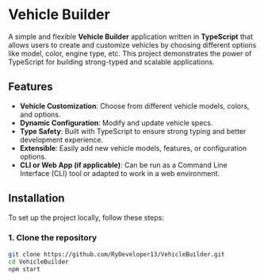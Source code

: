# Vehicle Builder

A simple and flexible **Vehicle Builder** application written in **TypeScript** that allows users to create and customize vehicles by choosing different options like model, color, engine type, etc. This project demonstrates the power of TypeScript for building strong-typed and scalable applications.

## Features

- **Vehicle Customization**: Choose from different vehicle models, colors, and options.
- **Dynamic Configuration**: Modify and update vehicle specs.
- **Type Safety**: Built with TypeScript to ensure strong typing and better development experience.
- **Extensible**: Easily add new vehicle models, features, or configuration options.
- **CLI or Web App (if applicable)**: Can be run as a Command Line Interface (CLI) tool or adapted to work in a web environment.

## Installation

To set up the project locally, follow these steps:

### 1. Clone the repository

```bash
git clone https://github.com/RyDeveloper13/VehicleBuilder.git
cd VehicleBuilder
npm start
